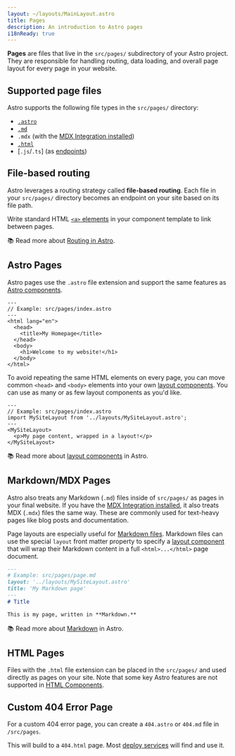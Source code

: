 ```yaml
---
layout: ~/layouts/MainLayout.astro
title: Pages
description: An introduction to Astro pages
i18nReady: true
---
```


**Pages** are files that live in the `src/pages/` subdirectory of your Astro project. They are responsible for handling routing, data loading, and overall page layout for every page in your website.

## Supported page files 

Astro supports the following file types in the `src/pages/` directory:
- [`.astro`](#astro-pages)
- [`.md`](#markdownmdx-pages)
- `.mdx` (with the [MDX Integration installed](/en/guides/integrations-guide/mdx/#installation))
- [`.html`](#html-pages)
- [`.js`/`.ts`] (as [endpoints](/en/core-concepts/endpoints/))

## File-based routing

Astro leverages a routing strategy called **file-based routing**. Each file in your `src/pages/` directory becomes an endpoint on your site based on its file path.

Write standard HTML [`<a>` elements](https://developer.mozilla.org/en-US/docs/Web/HTML/Element/a) in your component template to link between pages.

📚 Read more about [Routing in Astro](/en/core-concepts/routing/).

## Astro Pages

Astro pages use the `.astro` file extension and support the same features as [Astro components](/en/core-concepts/astro-components/).

```astro
---
// Example: src/pages/index.astro
---
<html lang="en">
  <head>
    <title>My Homepage</title>
  </head>
  <body>
    <h1>Welcome to my website!</h1>
  </body>
</html>
```

To avoid repeating the same HTML elements on every page, you can move common `<head>` and `<body>` elements into your own [layout components](/en/core-concepts/layouts/). You can use as many or as few layout components as you'd like.

```astro {3} /</?MySiteLayout>/
---
// Example: src/pages/index.astro
import MySiteLayout from '../layouts/MySiteLayout.astro';
---
<MySiteLayout>
  <p>My page content, wrapped in a layout!</p>
</MySiteLayout>
```

📚 Read more about [layout components](/en/core-concepts/layouts/) in Astro.

## Markdown/MDX Pages

Astro also treats any Markdown (`.md`) files inside of `src/pages/` as pages in your final website. If you have the [MDX Integration installed](/en/guides/integrations-guide/mdx/#installation), it also treats MDX (`.mdx`) files the same way. These are commonly used for text-heavy pages like blog posts and documentation.

Page layouts are especially useful for [Markdown files](#markdownmdx-pages). Markdown files can use the special `layout` front matter property to specify a [layout component](/en/core-concepts/layouts/) that will wrap their Markdown content in a full `<html>...</html>` page document.

```md {3}
---
# Example: src/pages/page.md
layout: '../layouts/MySiteLayout.astro'
title: 'My Markdown page'
---
# Title

This is my page, written in **Markdown.**
```

📚 Read more about [Markdown](/en/guides/markdown-content/) in Astro.

## HTML Pages

Files with the `.html` file extension can be placed in the `src/pages/` and used directly as pages on your site. Note that some key Astro features are not supported in [HTML Components](/en/core-concepts/astro-components/#html-components).

## Custom 404 Error Page

For a custom 404 error page, you can create a `404.astro` or `404.md` file in `/src/pages`.

This will build to a `404.html` page. Most [deploy services](/en/guides/deploy/) will find and use it.

